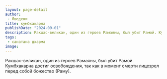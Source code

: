 ```yaml
---
layout: page-detail
author:
 - Яшодеви
title: кумбхакарна
publishDate: "2024-09-01"
description: Ракшас-великан, один из героев Рамаяны, был убит Рамой. Кумбхакарна достиг освобождения, так как в момент смерти лицезрел перед собой божество (Раму).
tags:
 - санатана дхарма
image: 
---
```


Ракшас-великан, один из героев Рамаяны, был убит Рамой. Кумбхакарна достиг освобождения, так как в момент смерти лицезрел перед собой божество (Раму).

